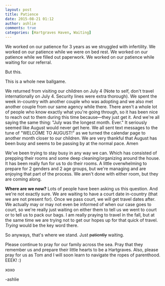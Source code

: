 ```yaml
---
layout: post
title: Patience
date: 2015-08-21 01:12
author: ashlie
comments: true
categories: [Hartgraves Haven, Waiting]
---
```

We worked on our patience for 3 years as we struggled with infertility. We worked on our patience while we were on bed rest. We worked on our patience while we filled out paperwork. We worked on our patience while waiting for our referral.

But this.

This is a whole new ballgame.

We returned from visiting our children on July 4 (Note to self, don't travel internationally on July 4. Security lines were extra thorough). We spent the week in-country with another couple who was adopting and we also met another couple from our same agency while there. There aren't a whole lot of people who know exactly what you're going through, so it has been nice to reach out to them during this time because—they just get it. And we're all saying the same thing: "July was the longest month. Ever." It seriously seemed like August would never get here. We all sent text messages to the tune of "WELCOME TO AUGUST!" as we turned the calendar page to another month closer to our children. We are very thankful that August has been busy and seems to be passing by at the normal pace. Amen

We've been trying to stay busy in any way we can. Which has consisted of prepping their rooms and some deep cleaning/organizing around the house. It has been really fun for us to do their rooms. A little overwhelming to prepare for 2 genders and 2 age groups, but we're managing and are enjoying that part of the process. We aren't done with either room, but they are coming along.

<strong>Where are we now?</strong> Lots of people have been asking us this question. And we're not exactly sure. We are waiting to have a court date in-country (that we are not present for). Once we pass court, we will get travel dates after. We actually may or may not even be informed of when our case goes to court, so we're really just waiting on either them to tell us we went to court or to tell us to pack our bags. I am really praying to travel in the fall, but at the same time we are trying not to get our hopes up for that quick of travel. <em>Trying</em> would be the key word there.

So anyways, that's where we stand. Just <del>patiently</del> waiting.

Please continue to pray for our family across the sea. Pray that they remember us and prepare their little hearts to be a Hartgraves. Also, please pray for us as Tom and I will soon learn to navigate the ropes of parenthood. EEEK! :)

xoxo

-ashlie

&nbsp;
